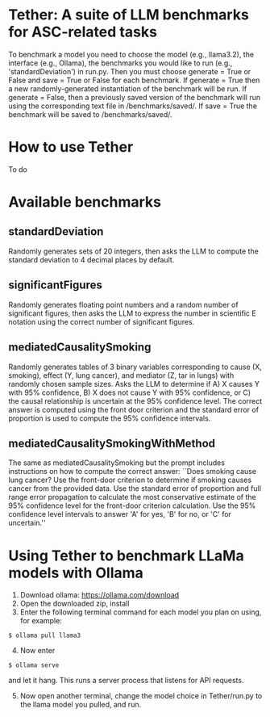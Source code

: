 # Tether: A suite of LLM benchmarks for ASC-related tasks 

To benchmark a model you need to choose the model (e.g., llama3.2), the interface (e.g., Ollama), the benchmarks you would like to run (e.g., 'standardDeviation') in run.py. Then you must choose generate = True or False and save = True or False for each benchmark. If generate = True then a new randomly-generated instantiation of the benchmark will be run. If generate = False, then a previously saved version of the benchmark will run using the corresponding text file in /benchmarks/saved/. If save = True the benchmark will be saved to /benchmarks/saved/.

# How to use Tether

To do

# Available benchmarks 

## standardDeviation 
Randomly generates sets of 20 integers, then asks the LLM to compute the standard deviation to 4 decimal places by default.

## significantFigures
Randomly generates floating point numbers and a random number of significant figures, then asks the LLM to express the number in scientific E notation using the correct number of significant figures. 

## mediatedCausalitySmoking 
Randomly generates tables of 3 binary variables corresponding to cause (X, smoking), effect (Y, lung cancer), and mediator (Z, tar in lungs) with randomly chosen sample sizes. Asks the LLM to determine if A) X causes Y with 95% confidence, B) X does not cause Y with 95% confidence, or C) the causal relationship is uncertain at the 95% confidence level. The correct answer is computed using the front door criterion and the standard error of proportion is used to compute the 95% confidence intervals.

## mediatedCausalitySmokingWithMethod
The same as mediatedCausalitySmoking but the prompt includes instructions on how to compute the correct answer: ``Does smoking cause lung cancer? Use the front-door criterion to determine if smoking causes cancer from the provided data. Use the standard error of proportion and full range error propagation to calculate the most conservative estimate of the 95% confidence level for the front-door criterion calculation. Use the 95% confidence level intervals to answer 'A' for yes, 'B' for no, or 'C' for uncertain.''

# Using Tether to benchmark LLaMa models with Ollama

1) Download ollama: https://ollama.com/download  
2) Open the downloaded zip, install   
3) Enter the following terminal command for each model you plan on using, for example:  

`$ ollama pull llama3`   

4) Now enter 

`$ ollama serve` 

and let it hang. This runs a server process that listens for API requests.

5) Now open another terminal, change the model choice in Tether/run.py to the llama model you pulled, and run.






